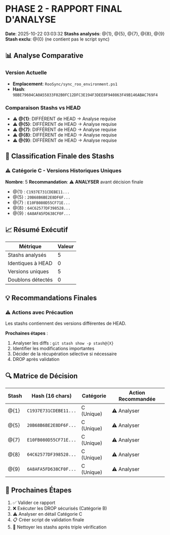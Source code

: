 # PHASE 2 - RAPPORT FINAL D'ANALYSE

**Date**: 2025-10-22 03:03:32
**Stashs analysés**: @{1}, @{5}, @{7}, @{8}, @{9}
**Stash exclu**: @{0} (ne contient pas le script sync)

## 📊 Analyse Comparative

### Version Actuelle

- **Emplacement**: `RooSync/sync_roo_environment.ps1`
- **Hash**: `9BBE79604CA0A55833F02B0FC12DFC3E194F3DEE8F940863F49B146ABAC769F4`

### Comparaison Stashs vs HEAD

- ⚠️ **@{1}**: DIFFÉRENT de HEAD → Analyse requise
- ⚠️ **@{5}**: DIFFÉRENT de HEAD → Analyse requise
- ⚠️ **@{7}**: DIFFÉRENT de HEAD → Analyse requise
- ⚠️ **@{8}**: DIFFÉRENT de HEAD → Analyse requise
- ⚠️ **@{9}**: DIFFÉRENT de HEAD → Analyse requise

## 🎯 Classification Finale des Stashs

### ⚠️ Catégorie C - Versions Historiques Uniques

**Nombre**: 5
**Recommandation**: ⚠️ **ANALYSER** avant décision finale

- @{1} : `C1937E731CDEBE11...`
- @{5} : `20B68B6BE2E8DF6F...`
- @{7} : `E10FB080D55CF71E...`
- @{8} : `64C62577DF398528...`
- @{9} : `6A8AFA5FD638CF0F...`

## 📈 Résumé Exécutif

| Métrique | Valeur |
|----------|--------|
| Stashs analysés | 5 |
| Identiques à HEAD | 0 |
| Versions uniques | 5 |
| Doublons détectés | 0 |

## 💡 Recommandations Finales

### ⚠️ Actions avec Précaution

Les stashs contiennent des versions différentes de HEAD.

**Prochaines étapes** :
1. Analyser les diffs : `git stash show -p stash@{X}`
2. Identifier les modifications importantes
3. Décider de la récupération sélective si nécessaire
4. DROP après validation

## 🔍 Matrice de Décision

| Stash | Hash (16 chars) | Catégorie | Action Recommandée |
|-------|-----------------|-----------|-------------------|
| @{1} | `C1937E731CDEBE11...` | C (Unique) | ⚠️ Analyser |
| @{5} | `20B68B6BE2E8DF6F...` | C (Unique) | ⚠️ Analyser |
| @{7} | `E10FB080D55CF71E...` | C (Unique) | ⚠️ Analyser |
| @{8} | `64C62577DF398528...` | C (Unique) | ⚠️ Analyser |
| @{9} | `6A8AFA5FD638CF0F...` | C (Unique) | ⚠️ Analyser |

## 🔄 Prochaines Étapes

1. ✅ Valider ce rapport
2. ❌ Exécuter les DROP sécurisés (Catégorie B)
3. ⚠️ Analyser en détail Catégorie C
4. 📋 Créer script de validation finale
5. 🧹 Nettoyer les stashs après triple vérification

